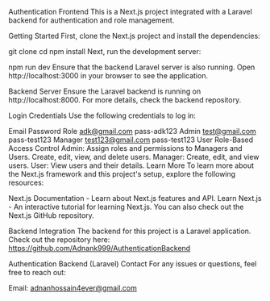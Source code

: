 Authentication Frontend
This is a Next.js project integrated with a Laravel backend for authentication and role management.

Getting Started
First, clone the Next.js project and install the dependencies:


git clone <repository-url>
cd <project-directory>
npm install
Next, run the development server:


npm run dev
Ensure that the backend Laravel server is also running. Open http://localhost:3000 in your browser to see the application.

Backend Server
Ensure the Laravel backend is running on http://localhost:8000. For more details, check the backend repository.

Login Credentials
Use the following credentials to log in:

Email	Password	Role
adk@gmail.com	pass-adk123	Admin
test@gmail.com	pass-test123	Manager
test123@gmail.com	pass-test123	User
Role-Based Access Control
Admin:
Assign roles and permissions to Managers and Users.
Create, edit, view, and delete users.
Manager:
Create, edit, and view users.
User:
View users and their details.
Learn More
To learn more about the Next.js framework and this project's setup, explore the following resources:

Next.js Documentation - Learn about Next.js features and API.
Learn Next.js - An interactive tutorial for learning Next.js.
You can also check out the Next.js GitHub repository.

Backend Integration
The backend for this project is a Laravel application. Check out the repository here: https://github.com/Adnank999/AuthenticationBackend

Authentication Backend (Laravel)
Contact
For any issues or questions, feel free to reach out:

Email: adnanhossain4ever@gmail.com
